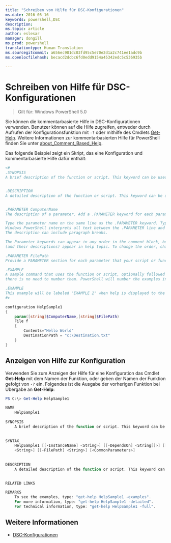 ```yaml
---
title: "Schreiben von Hilfe für DSC-Konfigurationen"
ms.date: 2016-05-16
keywords: powershell,DSC
description: 
ms.topic: article
author: eslesar
manager: dongill
ms.prod: powershell
translationtype: Human Translation
ms.sourcegitcommit: a656ec981dc03fd95c5e70e2d1a2c741ee1adc9b
ms.openlocfilehash: becacd2dcbc6fd0edd9154a45342edc5c536935b

---
```


# Schreiben von Hilfe für DSC-Konfigurationen

>Gilt für: Windows PowerShell 5.0

Sie können die kommentarbasierte Hilfe in DSC-Konfigurationen verwenden. Benutzer können auf die Hilfe zugreifen, entweder durch Aufrufen der Konfigurationsfunktion mit `-?` oder mithilfe des Cmdlets [Get-Help](https://technet.microsoft.com/en-us/library/hh849696.aspx). Weitere Informationen zur kommentarbasierten Hilfe für PowerShell finden Sie unter [about_Comment_Based_Help](https://technet.microsoft.com/en-us/library/hh847834.aspx).

Das folgende Beispiel zeigt ein Skript, das eine Konfiguration und kommentarbasierte Hilfe dafür enthält:

```powershell
<#
.SYNOPSIS
A brief description of the function or script. This keyword can be used only once for each configuration.


.DESCRIPTION
A detailed description of the function or script. This keyword can be used only once for each configuration.


.PARAMETER ComputerName
The description of a parameter. Add a .PARAMETER keyword for each parameter in the function or script syntax.

Type the parameter name on the same line as the .PARAMETER keyword. Type the parameter description on the lines following the .PARAMETER keyword. 
Windows PowerShell interprets all text between the .PARAMETER line and the next keyword or the end of the comment block as part of the parameter description. 
The description can include paragraph breaks.

The Parameter keywords can appear in any order in the comment block, but the function or script syntax determines the order in which the parameters 
(and their descriptions) appear in help topic. To change the order, change the syntax.

.PARAMETER FilePath
Provide a PARAMETER section for each parameter that your script or function accepts.

.EXAMPLE
A sample command that uses the function or script, optionally followed by sample output and a description. Repeat this keyword for each example. If you have multiple examples,
there is no need to number them. PowerShell will number the examples in help text.

.EXAMPLE
This example will be labeled "EXAMPLE 2" when help is displayed to the user.
#>

configuration HelpSample1
{
    param([string]$ComputerName,[string]$FilePath)
    File f
    {
        Contents="Hello World"
        DestinationPath = "c:\Destination.txt"
    }
}
```

## Anzeigen von Hilfe zur Konfiguration

Verwenden Sie zum Anzeigen der Hilfe für eine Konfiguration das Cmdlet **Get-Help** mit dem Namen der Funktion, oder geben der Namen der Funktion gefolgt von `-?` ein. Folgendes ist die Ausgabe der vorherigen Funktion bei Übergabe an **Get-Help**:

```powershell
PS C:\> Get-Help HelpSample1

NAME
    HelpSample1
    
SYNOPSIS
    A brief description of the function or script. This keyword can be used only once for each configuration.
    
    
SYNTAX
    HelpSample1 [[-InstanceName] <String>] [[-DependsOn] <String[]>] [[-OutputPath] <String>] [[-ConfigurationData] <Hashtable>] [[-ComputerName] 
    <String>] [[-FilePath] <String>] [<CommonParameters>]
    
    
DESCRIPTION
    A detailed description of the function or script. This keyword can be used only once for each configuration.
    

RELATED LINKS

REMARKS
    To see the examples, type: "get-help HelpSample1 -examples".
    For more information, type: "get-help HelpSample1 -detailed".
    For technical information, type: "get-help HelpSample1 -full".
```

## Weitere Informationen
* [DSC-Konfigurationen](configurations.md)




<!--HONumber=Oct16_HO1-->


